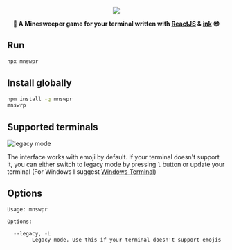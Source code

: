 <p align="center">
    <img src="https://user-images.githubusercontent.com/32086218/141683925-a29b5730-c52a-4479-9e0f-24377f90649d.png" />
    <div align="center">
	    <strong>🚩 A Minesweeper game for your terminal written with <a href="https://github.com/facebook/react">ReactJS</a> & <a href="https://github.com/vadimdemedes/ink">ink</a> 😎
	    </strong>
    </div>
</p>

## Run
```bash
npx mnswpr
```
## Install globally
```bash
npm install -g mnswpr
mnswrp
```

## Supported terminals
![legacy mode](https://user-images.githubusercontent.com/32086218/141684622-dcf166b5-1d66-4f03-a895-8f14edec6132.gif)

The interface works with emoji by default. If your terminal doesn't support it, you can either switch to legacy mode by pressing `l` button or update your terminal (For Windows I suggest  [Windows Terminal](https://github.com/microsoft/terminal))


## Options

```
Usage: mnswpr

Options:

  --legacy, -L
	    Legacy mode. Use this if your terminal doesn't support emojis
```


